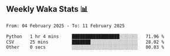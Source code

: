 ## Weekly Waka Stats 📊
<!--START_SECTION:waka-->

```txt
From: 04 February 2025 - To: 11 February 2025

Python   1 hr 4 mins     ██████████████████░░░░░░░   71.96 %
CSV      25 mins         ███████░░░░░░░░░░░░░░░░░░   28.02 %
Other    0 secs          ░░░░░░░░░░░░░░░░░░░░░░░░░   00.03 %
```

<!--END_SECTION:waka-->

<!--

Here are some ideas to get you started:

- 🔭 I’m currently working on (way to add branches committed on)
- 🌱 I’m currently learning Web Frameworks and Machine Learning! (Lisp, JS (react & angular), Python, and __)
- 💬 Ask me about ...
- 📫 How to reach me: 
- 😄 Pronouns: He/Him/His
- ⚡ Fun fact: ...

that-recsys-lab
-->
